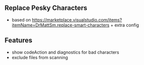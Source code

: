 ## Replace Pesky Characters

- based on https://marketplace.visualstudio.com/items?itemName=DrMattSm.replace-smart-characters + extra config

## Features

- show codeAction and diagnostics for bad characters
- exclude files from scanning
